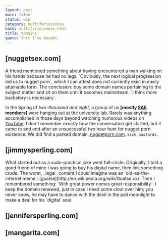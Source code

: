 ```yaml
---
layout: post
main: false
status: wip
category: multifariousness
back: multifariousness.html
title: domains.
quote: Shit I've bought.
---  
```


<h2>[nuggetsex.com]</h2>
A friend mentioned something about having encountered a man walking on his hands because he had no legs. `Obviously, the next logical progression led us to nugget porn`, which I can attest does not currently exist in easily attainable form. The conclusion: buy some domain names pertaining to the subject matter and sit on them until it becomes mainstream. `I think more backstory is necessary`.

In the Spring of _two-thousand and eight_, a group of us **\[mostly [SAE](http://sae.org) members\]** were hanging out at the university lab. Rarely was anything accomplished in those days beyond watching humorous videos on [YouTube](http://www.youtube). I don't remember _exactly_ how the conversation got started, but it came to and end after an unsuccessful _two_ hour hunt for nugget porn existence. We did find a parked domain, [nuggetporn.com](http://www.nuggetporn.com). `Sick bastards`.

<h2>[jimmysperling.com]</h2>
What started out as a sudo-practical joke went full-circle. Originally, I told a good friend of mine I was going to buy his digital name, then link something crude. The worst, _legal_ content I could imagine was an `old-as-the-internet meme`: [goatse](http://en.wikipedia.org/wiki/Goatse.cx). Then I remembered something: `With great power comes great responsibility`. I keep the domain renewed, just in case I need some clout over him; you never know, he may have to dance with the devil in the pail moonlight to make a deal for his `digital` soul.

<h2>[jennifersperling.com]</h2>
<h2>[mangarita.com]</h2>